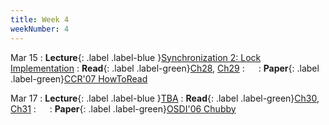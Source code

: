 ```yaml
---
title: Week 4
weekNumber: 4
---
```


Mar 15
: **Lecture**{: .label .label-blue }[Synchronization 2: Lock Implementation](/sp22/assets/slides/lec07_synchronization2.pdf)
    : **Read**{: .label .label-green}[Ch28](https://pages.cs.wisc.edu/~remzi/OSTEP/threads-locks.pdf), [Ch29](https://pages.cs.wisc.edu/~remzi/OSTEP/threads-locks-usage.pdf)
: &emsp;
    : **Paper**{: .label .label-green}[CCR'07 HowToRead](https://dl.acm.org/doi/10.1145/1273445.1273458)

Mar 17
: **Lecture**{: .label .label-blue }[TBA](#)
    : **Read**{: .label .label-green}[Ch30](https://pages.cs.wisc.edu/~remzi/OSTEP/threads-cv.pdf), [Ch31](https://pages.cs.wisc.edu/~remzi/OSTEP/threads-sema.pdf)
: &emsp;
    : **Paper**{: .label .label-green}[OSDI'06 Chubby](https://www.usenix.org/legacy/event/osdi06/tech/burrows.html)
